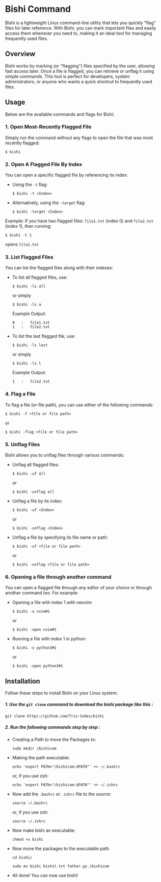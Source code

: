 # Bishi Command

Bishi is a lightweight Linux command-line utility that lets you quickly "flag" files for later reference. With Bishi, you can mark important files and easily access them whenever you need to, making it an ideal tool for managing frequently used files.
## Overview

Bishi works by marking (or "flagging") files specified by the user, allowing fast access later. Once a file is flagged, you can retrieve or unflag it using simple commands. This tool is perfect for developers, system administrators, or anyone who wants a quick shortcut to frequently used files.

## Usage

Below are the available commands and flags for Bishi:

### 1. Open Most-Recently Flagged File

Simply run the command without any flags to open the file that was most recently flagged:

```
$ bishi
```
### 2. Open A Flagged File By Index

You can open a specific flagged file by referencing its index:
- Using the `-t` flag:
    ```
    $ bishi -t <Index>
    ```
- Alternatively, using the `-target` flag:
    ```
    $ bishi -target <Index>
    ```
Example: If you have two flagged files: `file1.txt` (index 0) and `file2.txt` (index 1), then running:

    $ bishi -t 1
opens `file2.txt`

### 3. List Flagged Files

You can list the flagged files along with their indexes:
- To list all flagged files, use:
    ```
    $ bishi -ls all
    ```
    or simply
    ```
    $ bishi -ls a
    ```
    Example Output:
    ```
    0   :   file1.txt
    1   :   file2.txt
    ```
- To list the last flagged file, use:
    ```
    $ bishi -ls last
    ```
    or simply
    ```
    $ bishi -ls l
    ```
    Example Output:
    ```
    1   :   file2.txt
    ```
### 4. Flag a File
To flag a file (or file path), you can use either of the following commands:

    $ bishi -f <file or file path>
or

    $ bishi -flag <file or file path>

### 5. Unflag Files
Bishi allows you to unflag files through various commands:
- Unflag all flagged files:
    ```
    $ bishi -uf all
    ```
    or
    ```
    $ bishi -unflag all
    ```
- Unflag a file by its index:
    ```
    $ bishi -uf <Index>
    ```
    or
    ```
    $ bishi -unflag <Index>
    ```
- Unflag a file by specifying its file name or path:
    ```
    $ bishi -uf <file or file path>
    ```
    or
    ```
    $ bishi -unflag <file or file path>
    ```
### 6. Opening a file through another command
You can open a flagged file through any editor of your choice or through another command too. For example:
- Opening a file with index 1 with neovim:
    ```
    $ bishi -o nvim#1
    ```
    or
    ```
    $ bishi -open nvim#1
    ```
- Running a file with index 1 in python:
    ```
    $ bishi -o python3#1
    ```
    or
    ```
    $ bishi -open python3#1
    ```


    



## Installation 
Follow these steps to install Bishi on your Linux system:
##### 1. Use the `git clone` command to download the bishi package like this :
    git clone https://github.com/Trix-Codes/bishi

##### 2. Run the following commands step by step :
- Creating a Path to move the Packages to:
    ```
    sudo mkdir /bishicom
    ```
- Making the path executable:
    ```
    echo 'export PATH="/bishicom:$PATH"' >> ~/.bashrc
    ```
    or, if you use zsh:
    ```
    echo 'export PATH="/bishicom:$PATH"' >> ~/.zshrc
    ```
- Now add the `.bashrc` or `.zshrc` file to the source:
    ```
    source ~/.bashrc
    ```
    or, if you use zsh:
    ```
    source ~/.zshrc
    ```
- Now make bishi an executable:
    ```
    chmod +x bishi
    ```
- Now move the packages to the executable path
    ```
    cd bishi/

    sudo mv bishi bishit.txt father.py /bishicom
    ```
- All done! You can now use bishi!
